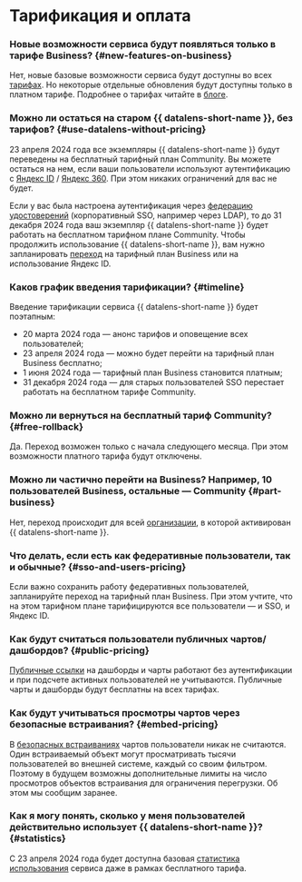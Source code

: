 # Тарификация и оплата

### Новые возможности сервиса будут появляться только в тарифе Business? {#new-features-on-business}

Нет, новые базовые возможности сервиса будут доступны во всех [тарифах](../../datalens/pricing.md). Но некоторые отдельные обновления будут доступны только в платном тарифе. Подробнее о тарифах читайте в [блоге](https://yandex.cloud/ru/blog/posts/2024/03/datalens-tariffs).

### Можно ли остаться на старом {{ datalens-short-name }}, без тарифов? {#use-datalens-without-pricing}

23 апреля 2024 года все экземпляры {{ datalens-short-name }} будут переведены на бесплатный тарифный план Community. Вы можете остаться на нем, если ваши пользователи используют аутентификацию с [Яндекс ID](https://yandex.ru/support/id/index.html) / [Яндекс 360](https://yandex.ru/support/business/index.html). При этом никаких ограничений для вас не будет.

Если у вас была настроена аутентификация через [федерацию удостоверений](../../organization/concepts/add-federation.md) (корпоративный SSO, например через LDAP), то до 31 декабря 2024 года ваш экземпляр {{ datalens-short-name }} будет работать на бесплатном тарифном плане Community. Чтобы продолжить использование {{ datalens-short-name }}, вам нужно запланировать [переход](../../datalens/settings/service-plan.md#change-service-plan) на тарифный план Business или на использование Яндекс ID.

### Каков график введения тарификации? {#timeline}

Введение тарификации сервиса {{ datalens-short-name }} будет поэтапным:

* 20 марта 2024 года — анонс тарифов и оповещение всех пользователей;
* 23 апреля 2024 года — можно будет перейти на тарифный план Business бесплатно;
* 1 июня 2024 года — тарифный план Business становится платным;
* 31 декабря 2024 года — для старых пользователей SSO перестает работать на бесплатном тарифе Community.

### Можно ли вернуться на бесплатный тариф Community? {#free-rollback}

Да. Переход возможен только с начала следующего месяца. При этом возможности платного тарифа будут отключены.

### Можно ли частично перейти на Business? Например, 10 пользователей Business, остальные — Community {#part-business}

Нет, переход происходит для всей [организации](../../datalens/concepts/organizations.md), в которой активирован {{ datalens-short-name }}.

### Что делать, если есть как федеративные пользователи, так и обычные? {#sso-and-users-pricing}

Если важно сохранить работу федеративных пользователей, запланируйте переход на тарифный план Business. При этом учтите, что на этом тарифном плане тарифицируются все пользователи — и SSO, и Яндекс ID.

### Как будут считаться пользователи публичных чартов/дашбордов? {#public-pricing}

[Публичные ссылки](../../datalens/concepts/datalens-public.md) на дашборды и чарты работают без аутентификации и при подсчете активных пользователей не учитываются. Публичные чарты и дашборды будут бесплатны на всех тарифах.

### Как будут учитываться просмотры чартов через безопасные встраивания? {#embed-pricing}

В [безопасных встраиваниях](../../datalens/dashboard/embedded-objects.md#private-embedding) чартов пользователи никак не считаются. Один встраиваемый объект могут просматривать тысячи пользователей во внешней системе, каждый со своим фильтром. Поэтому в будущем возможны дополнительные лимиты на число просмотров объектов встраивания для ограничения перегрузки. Об этом мы сообщим заранее.

### Как я могу понять, сколько у меня пользователей действительно использует {{ datalens-short-name }}? {#statistics}

С 23 апреля 2024 года будет доступна базовая [статистика использования](../../datalens/operations/connection/create-usage-tracking.md) сервиса даже в рамках бесплатного тарифа.
